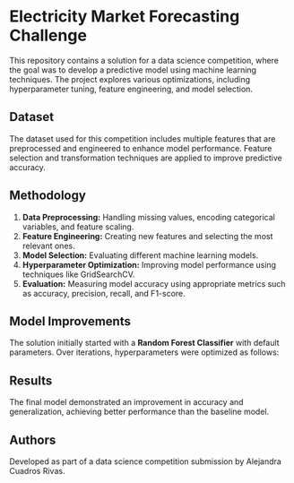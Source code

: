# Electricity Market Forecasting Challenge

This repository contains a solution for a data science competition, where the goal was to develop a predictive model using machine learning techniques. The project explores various optimizations, including hyperparameter tuning, feature engineering, and model selection.

## Dataset
The dataset used for this competition includes multiple features that are preprocessed and engineered to enhance model performance. Feature selection and transformation techniques are applied to improve predictive accuracy.

## Methodology
1. **Data Preprocessing:** Handling missing values, encoding categorical variables, and feature scaling.
2. **Feature Engineering:** Creating new features and selecting the most relevant ones.
3. **Model Selection:** Evaluating different machine learning models.
4. **Hyperparameter Optimization:** Improving model performance using techniques like GridSearchCV.
5. **Evaluation:** Measuring model accuracy using appropriate metrics such as accuracy, precision, recall, and F1-score.

## Model Improvements
The solution initially started with a **Random Forest Classifier** with default parameters. Over iterations, hyperparameters were optimized as follows:

## Results
The final model demonstrated an improvement in accuracy and generalization, achieving better performance than the baseline model.

## Authors
Developed as part of a data science competition submission by Alejandra Cuadros Rivas.


